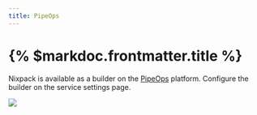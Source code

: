 ```yaml
---
title: PipeOps
---
```


# {% $markdoc.frontmatter.title %}

Nixpack is available as a builder on the [PipeOps](https://pipeops.io) platform. Configure the builder on the service settings page.

![](/images/pipeops.png)
